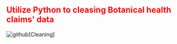 <h2 style='color:red'> Utilize Python to cleasing Botanical health claims' data </h2> 

![github](https://as2.ftcdn.net/v2/jpg/01/76/31/49/1000_F_176314944_pKE02Egfe1EtMTGAsLdJajpQ4JwfP6A5.jpg)[Cleaning]


